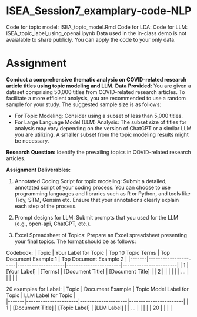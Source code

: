 # ISEA_Session7_examplary-code-NLP
Code for topic model: ISEA_topic_model.Rmd
Code for LDA: 
Code for LLM: ISEA_topic_label_using_openai.ipynb
Data used in the in-class demo is not avaialable to share publicly. You can apply the code to your only data.

# Assignment
**Conduct a comprehensive thematic analysic on COVID-related research article titles using topic modeling and LLM.**
**Data Provided:** You are given a dataset comprising 50,000 titles from COVID-related research articles. To facilitate a more efficient analysis, you are recommended to use a random sample for your study. The suggested sample size is as follows:
* For Topic Modeling: Consider using a subset of less than 5,000 titles.
* For Large Language Model (LLM) Analysis: The subset size of titles for analysis may vary depending on the version of ChatGPT or a similar LLM you are utilizing. A smaller subset from the topic modeling results might be necessary.

**Research Question:** Identify the prevailing topics in COVID-related research articles.

**Assignment Deliverables:**
1. Annotated Coding Script for topic modeling: Submit a detailed, annotated script of your coding process. You can choose to use programming languages and libraries such as R or Python, and tools like Tidy, STM, Gensim etc. Ensure that your annotations clearly explain each step of the process.
2. Prompt designs for LLM: Submit prompts that you used for the LLM (e.g., open-api, ChatGPT, etc.).

3. Excel Spreadsheet of Topics: Prepare an Excel spreadsheet presenting your final topics. The format should be as follows:

Codebook:
   | Topic | Your Label for Topic | Top 10 Topic Terms | Top Document Example 1 | Top Document Example 2 | 
   |-------|----------------------|--------------------|-----------------------|-----------------------|
   | 1     | [Your Label]         | [Terms]            | [Document Title]      | [Document Title]      |
   | 2     |                      |                    |                       |                       |
   | ...   |                      |                    |                       |                       |

20 examples for Label:
   | Topic | Document Example | Topic Model Label for Topic | LLM Label for Topic |  
   |-------|----------------------|--------------------|-----------------------|
   | 1     | [Document Title]     | [Topic Label]      | [LLM Label]           | 
   | ...   |                      |                    |                       |
   | 20    |                      |                    |                       | 
